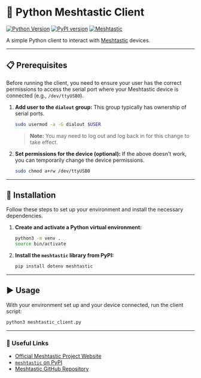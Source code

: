 # 🐍 Python Meshtastic Client

[![Python Version](https://img.shields.io/badge/python-3.x-blue.svg)](https://www.python.org/)
[![PyPI version](https://badge.fury.io/py/meshtastic.svg)](https://badge.fury.io/py/meshtastic)
[![Meshtastic](https://img.shields.io/badge/meshtastic-powered-brightgreen.svg)](https://meshtastic.org/)

A simple Python client to interact with [Meshtastic](https://meshtastic.org/) devices.

---

## 📋 Prerequisites

Before running the client, you need to ensure your user has the correct permissions to access the serial port where your Meshtastic device is connected (e.g., `/dev/ttyUSB0`).

1.  **Add user to the `dialout` group:** This group typically has ownership of serial ports.
    ```bash
    sudo usermod -a -G dialout $USER
    ```
    > **Note:** You may need to log out and log back in for this change to take effect.

2.  **Set permissions for the device (optional):** If the above doesn't work, you can temporarily change the device permissions.
    ```bash
    sudo chmod a+rw /dev/ttyUSB0
    ```

---

## 🚀 Installation

Follow these steps to set up your environment and install the necessary dependencies.

1.  **Create and activate a Python virtual environment:**
    ```bash
    python3 -m venv .
    source bin/activate
    ```

2.  **Install the `meshtastic` library from PyPI:**
    ```bash
    pip install dotenv meshtastic
    ```

---

## ▶️ Usage

With your environment set up and your device connected, run the client script:

```bash
python3 meshtastic_client.py
```

---

### 🔗 Useful Links

-   [Official Meshtastic Project Website](https://meshtastic.org/)
-   [`meshtastic` on PyPI](https://pypi.org/project/meshtastic/)
-   [Meshtastic GitHub Repository](https://github.com/meshtastic/python)
